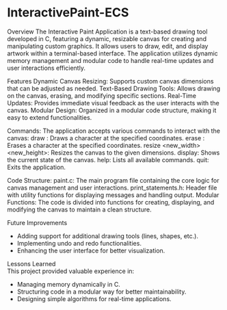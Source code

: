 # InteractivePaint-ECS

Overview
The Interactive Paint Application is a text-based drawing tool developed in C, featuring a dynamic, resizable canvas for creating and manipulating custom graphics. It allows users to draw, edit, and display artwork within a terminal-based interface. The application utilizes dynamic memory management and modular code to handle real-time updates and user interactions efficiently.

Features
Dynamic Canvas Resizing: Supports custom canvas dimensions that can be adjusted as needed.
Text-Based Drawing Tools: Allows drawing on the canvas, erasing, and modifying specific sections.
Real-Time Updates: Provides immediate visual feedback as the user interacts with the canvas.
Modular Design: Organized in a modular code structure, making it easy to extend functionalities.

Commands:
The application accepts various commands to interact with the canvas:
draw <x> <y>: Draws a character at the specified coordinates.
erase <x> <y>: Erases a character at the specified coordinates.
resize <new_width> <new_height>: Resizes the canvas to the given dimensions.
display: Shows the current state of the canvas.
help: Lists all available commands.
quit: Exits the application.

Code Structure:
paint.c: The main program file containing the core logic for canvas management and user interactions.
print_statements.h: Header file with utility functions for displaying messages and handling output.
Modular Functions: The code is divided into functions for creating, displaying, and modifying the canvas to maintain a clean structure.

Future Improvements
- Adding support for additional drawing tools (lines, shapes, etc.).
- Implementing undo and redo functionalities.
- Enhancing the user interface for better visualization.

Lessons Learned  
This project provided valuable experience in:
- Managing memory dynamically in C.
- Structuring code in a modular way for better maintainability.
- Designing simple algorithms for real-time applications.
